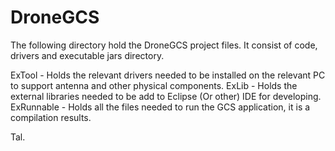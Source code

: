 # DroneGCS

The following directory hold the DroneGCS project files.
It consist of code, drivers and executable jars directory.

ExTool -      Holds the relevant drivers needed to be installed on the relevant PC to support antenna and other physical components.
ExLib   -     Holds the external libraries needed to be add to Eclipse (Or other) IDE for developing.
ExRunnable -  Holds all the files needed to run the GCS application, it is a compilation results.

Tal.

